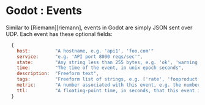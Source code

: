 # Godot : Events

Similar to [Riemann][riemann], events in Godot are simply JSON sent over UDP. Each event has these optional fields:

``` js
  {
    host:         "A hostname, e.g. 'api1', 'foo.com'"
    service:      "e.g. 'API port 8000 reqs/sec'",
    state:        "Any string less than 255 bytes, e.g. 'ok', 'warning', 'critical'",
    time:         "The time of the event, in unix epoch seconds",
    description:  "Freeform text",
    tags:         "Freeform list of strings, e.g. ['rate', 'fooproduct', 'transient']"
    metric:       "A number associated with this event, e.g. the number of reqs/sec."
    ttl:          "A floating-point time, in seconds, that this event is considered valid for. Expired states may be removed from the index."
  }
```